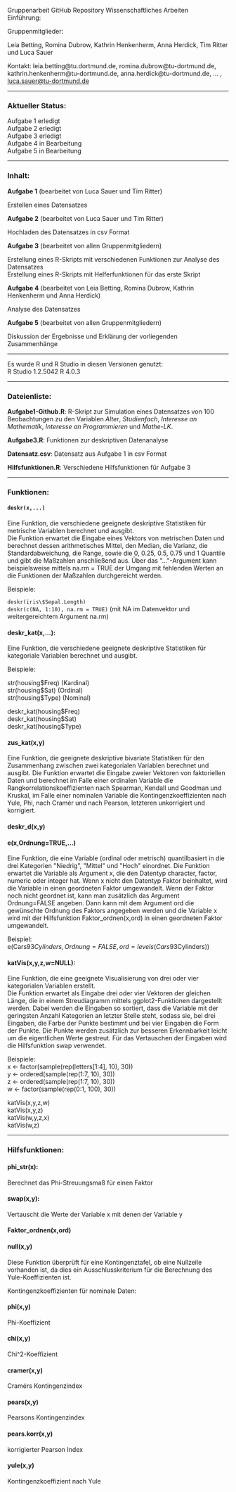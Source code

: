 Gruppenarbeit GitHub Repository Wissenschaftliches Arbeiten <br>
Einführung: 

Gruppenmitglieder:

Leia Betting, Romina Dubrow, Kathrin Henkenherm, Anna Herdick, Tim Ritter und Luca Sauer 

Kontakt: leia.betting\@tu.dortmund.de, romina.dubrow\@tu-dortmund.de, kathrin.henkenherm\@tu-dortmund.de, anna.herdick\@tu-dortmund.de, ... , luca.sauer@tu-dortmund.de

--------------------------------------------------------------------------------

### Aktueller Status: <br>
Aufgabe 1 erledigt <br>
Aufgabe 2 erledigt <br>
Aufgabe 3 erledigt <br>
Aufgabe 4 in Bearbeitung <br>
Aufgabe 5 in Bearbeitung 

--------------------------------------------------------------------------------

### Inhalt: <br>
**Aufgabe 1** (bearbeitet von Luca Sauer und Tim Ritter) <br>

Erstellen eines Datensatzes 

**Aufgabe 2** (bearbeitet von Luca Sauer und Tim Ritter) <br>

Hochladen des Datensatzes in csv Format

**Aufgabe 3** (bearbeitet von allen Gruppenmitgliedern) <br>

Erstellung eines R-Skripts mit verschiedenen Funktionen zur Analyse des Datensatzes <br>
Erstellung eines R-Skripts mit Helferfunktionen für das erste Skript

**Aufgabe 4** (bearbeitet von Leia Betting, Romina Dubrow, Kathrin Henkenherm und Anna Herdick) <br>

Analyse des Datensatzes

**Aufgabe 5** (bearbeitet von allen Gruppenmitgliedern) <br>

Diskussion der Ergebnisse und Erklärung der vorliegenden Zusammenhänge

--------------------------------------------------------------------------------

Es wurde R und R Studio in diesen Versionen genutzt:  
 R Studio 1.2.5042 
 R 4.0.3
 
--------------------------------------------------------------------------------

### Dateienliste: <br>

**Aufgabe1-Github.R**:    R-Skript zur Simulation eines Datensatzes von 100 Beobachtungen zu den Variablen _Alter_, _Studienfach_, _Interesse an Mathematik_, _Interesse an Programmieren_ und _Mathe-LK_. <br>

**Aufgabe3.R**:          Funktionen zur deskriptiven Datenanalyse <br>  

**Datensatz.csv**:        Datensatz aus Aufgabe 1 in csv Format <br>

**Hilfsfunktionen.R**:   Verschiedene Hilfsfunktionen für Aufgabe 3<br>

--------------------------------------------------------------------------------

### Funktionen: 

#### ``deskr(x,...)``
Eine Funktion, die verschiedene geeignete deskriptive Statistiken für metrische Variablen berechnet und ausgibt. <br>
Die Funktion erwartet die Eingabe eines Vektors von metrischen Daten und berechnet dessen arithmetisches Mittel, den Median, die Varianz, die Standardabweichung, die Range, sowie die 0, 0.25, 0.5, 0.75 und 1 Quantile und gibt die Maßzahlen anschließend aus. Über das "..."-Argument kann beispielsweise mittels na.rm = TRUE der Umgang mit fehlenden Werten an die Funktionen der Maßzahlen durchgereicht werden.

Beispiele:

``deskr(iris\$Sepal.Length)`` <br>
``deskr(c(NA, 1:10), na.rm = TRUE)``  (mit NA im Datenvektor und weitergereichtem Argument na.rm)


#### deskr_kat(x,...): 
Eine Funktion, die verschiedene geeignete deskriptive Statistiken für kategoriale Variablen berechnet und ausgibt.

Beispiele:

str(housing\$Freq) (Kardinal)<br>
str(housing\$Sat)  (Ordinal) <br>
str(housing\$Type) (Nominal)

deskr_kat(housing\$Freq)<br>
deskr_kat(housing\$Sat)<br>
deskr_kat(housing\$Type)<br>

#### zus_kat(x,y)
Eine Funktion, die geeignete deskriptive bivariate Statistiken für den Zusammenhang zwischen zwei kategorialen Variablen berechnet und ausgibt.
Die Funktion erwartet die Eingabe zweier Vektoren von faktoriellen Daten und berechnet im Falle einer ordinalen Variable die Rangkorrelationskoeffizienten nach Spearman, Kendall und Goodman und Kruskal, im Falle einer nominalen Variable die Kontingenzkoeffizienten nach Yule, Phi, nach Cramér und nach Pearson, letzteren unkorrigiert und korrigiert. 

#### deskr_d(x,y)

#### e(x,Ordnung=TRUE,...)
Eine Funktion, die eine Variable (ordinal oder metrisch) quantilbasiert in die drei Kategorien "Niedrig", "Mittel" und "Hoch" einordnet. 
Die Funktion erwartet die Variable als Argument x, die den Datentyp character, factor, numeric oder integer hat. Wenn x nicht den Datentyp Faktor beinhaltet, wird die Variable in einen geordneten Faktor umgewandelt. Wenn der Faktor noch nicht geordnet ist, kann man zusätzlich das Argument Ordnung=FALSE angeben. Dann kann mit dem Argument ord die gewünschte Ordnung des Faktors angegeben werden und die Variable x wird mit der Hilfsfunktion Faktor_ordnen(x,ord) in einen geordneten Faktor umgewandelt.

Beispiel: <br>
e(Cars93$Cylinders,Ordnung = FALSE, ord = levels(Cars93$Cylinders)) 

#### katVis(x,y,z,w=NULL):
Eine Funktion, die eine geeignete Visualisierung von drei oder vier kategorialen Variablen erstellt. <br>
Die Funktion erwartet als Eingabe drei oder vier Vektoren der gleichen Länge, die in einem Streudiagramm mittels ggplot2-Funktionen dargestellt werden. Dabei werden die Eingaben so sortiert, dass die Variable mit der geringsten Anzahl Kategorien an letzter Stelle steht, sodass sie, bei drei Eingaben, die Farbe der Punkte bestimmt und bei vier Eingaben die Form der Punkte. Die Punkte werden zusätzlich zur besseren Erkennbarkeit leicht um die eigentlichen Werte gestreut. Für das Vertauschen der Eingaben wird die Hilfsfunktion swap verwendet.

Beispiele:<br>
x <- factor(sample(rep(letters[1:4], 10), 30))<br>
y <- ordered(sample(rep(1:7, 10), 30))<br>
z <- ordered(sample(rep(1:7, 10), 30))<br>
w <- factor(sample(rep(0:1, 100), 30))<br>

katVis(x,y,z,w)<br>
katVis(x,y,z)<br>
katVis(w,y,z,x)<br>
katVis(w,z)<br>

--------------------------------------------------------------------------------

### Hilfsfunktionen:

#### phi_str(x):
Berechnet das Phi-Streuungsmaß für einen Faktor

#### swap(x,y):
Vertauscht die Werte der Variable x mit denen der Variable y

#### Faktor_ordnen(x,ord)

#### null(x,y)
Diese Funktion überprüft für eine Kontingenztafel, ob eine Nullzeile vorhanden ist, 
da dies ein Ausschlusskriterium für die Berechnung des Yule-Koeffizienten ist.

Kontingenzkoeffizienten für nominale Daten: 

#### phi(x,y)
Phi-Koeffizient

#### chi(x,y)
Chi^2-Koeffizient

#### cramer(x,y)
Cramérs Kontingenzindex

#### pears(x,y)
Pearsons Kontingenzindex

#### pears.korr(x,y)
korrigierter Pearson Index

#### yule(x,y)
Kontingenzkoeffizient nach Yule


